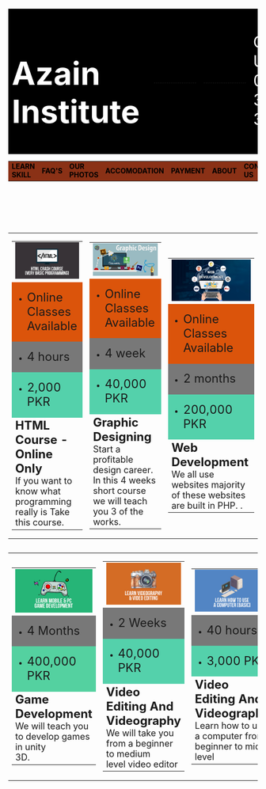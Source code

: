 <!DOCTYPE html>
<html>
<head>
	<title> Azain's Website </title>
</head>
<body>
	<table width="100%" bgcolor="black">
		<tr>
			<td><font color="white" size="6px" > <h1 align="Left"> Azain Institute </h1>  </font> </td>
			<td> <img src="3 (2).jpeg" width="200px" > </td>
			<td>.......................</td>
			<td>.......................</td>
			<td><font color="white" size="6px"> Call Us 0331 344 3547 </font> </td>
		</tr>
	</table>
	<table width="100%" bgcolor="#8a3116">
	<tr>
		<td><font color="black"><b>LEARN SKILL</td></font>
		<td><font color="black"><b>FAQ'S</td></font>
		<td><font color="black"><b>OUR PHOTOS</td></font>
		<td><font color="black"><b>ACCOMODATION</td></font>
		<td><font color="black"><b>PAYMENT</td></font>
		<td><font color="black"><b>ABOUT</td></font>
		<td><font color="black"><b>CONTACT US</td></font>
		<td><font color="black"><b>MY ACCOUNT</td></font>
	</tr>
	</table>
	<br><br>
	<table width="100%">
	<table class="center">
	<table id="table1">
	<table align="center">
			<td>
	<table>
			<tr><td><img src="html.jpg" width="325px"> </td> </tr>
			<tr><td bgcolor="#db540b" ><ul><li><font size="5px">Online Classes Available</font></li></ul></td></tr>
			<tr><td bgcolor="#787878" ><ul><li><font size="5px">4 hours </font></li></ul></td></tr>
			<tr><td bgcolor="#54d1ab" ><ul><li><font size="5px">2,000 PKR </font></li></ul></td></tr>
			<tr><td> <b> <font size=" 5px"> HTML Course - Online Only  </font></b>
			<br><font size="4px"> If you want to know what programming <br>really is  Take  this  course. </font> </td></tr>
			</td>
	</table>
			<td>
				<table>
						<tr><td><img src="1.jpg" width="370px" > </td> </tr>
						<tr><td bgcolor="#db540b" ><ul><li><font size="5px">Online Classes Available</font></li></ul></td></tr>
						<tr><td bgcolor="#787878" ><ul><li><font size="5px">4 week </font></li></ul></td></tr>
						<tr><td bgcolor="#54d1ab" ><ul><li><font size="5px">40,000 PKR </font></li></ul></td></tr>
						<tr><td><font size=" 5px"><b>Graphic Designing</font></b>
						<br><font size="4px"> Start a profitable design career. In this 4 weeks <br> short course  we will teach you 3 of the works.</br></font></td></tr>
				</table>
			</td>
<td>
	<table>
					<tr> <td> <img src="p.jpeg" width="350px" > </td> </tr>
					<tr> <td bgcolor="#db540b" > <ul> <li> <font size="5px"> Online Classes Available </font></li></ul></td></tr>
					<tr><td bgcolor="#787878" ><ul><li><font size="5px"> 2 months </font></li></ul></td></tr>
					<tr><td bgcolor="#54d1ab" ><ul><li><font size="5px">200,000 PKR </font></li></ul></td></tr>
					<tr><td><font size=" 5px"><b> Web Development </font></b>
					<br><font size="4px"> We all use websites majority of these websites <br> are built in PHP.  .</font> </td></tr>
				</table>
				</td>
	<table width="100%">
	<table align="center">
			<td>
	<table>
			<tr><td><img src="4.jpg" width="350px"> </td> </tr>
			<tr><td bgcolor="#787878" ><ul><li><font size="5px">4 Months </font></li></ul></td></tr>
			<tr><td bgcolor="#54d1a"><ul><li><font size="5px" >400,000 PKR </font></li></ul></td></tr>
			<tr><td> <b> <font size=" 5px"> Game Development </font></b>
			<br><font size="4px">We will teach you to develop games in unity<br>3D.</font> </td></tr>
</table>
		</td>
		<td>
			<table>
					<tr><td><img src="5.jpg" width="350px"> </td> </tr>
					<tr><td bgcolor="#787878" ><ul><li><font size="5px">2 Weeks </font></li></ul></td></tr>
					<tr><td bgcolor="#54d1ab" ><ul><li><font size="5px">40,000 PKR </font></li></ul></td></tr>
					<tr><td> <b> <font size=" 5px"> Video Editing And Videography </font></b>
					<br><font size="4px">We will take you from a beginner to medium <br> level video editor 	</font> </td></tr>
</table>
</td>
		<td>
			<table>
					<tr><td><img src="6.jpg" width="350px"> </td> </tr>
					<tr><td bgcolor="#787878" ><ul><li><font size="5px">40 hours </font></li></ul></td></tr>
					<tr><td bgcolor="#54d1ab" ><ul><li><font size="5px">3,000 PKR </font></li></ul></td></tr>
					<tr><td> <b> <font size=" 5px"> Video Editing And Videography </font></b>
					<br><font size="4px">Learn how to use a computer from <br> beginner to mid level <a href="https://www.facebook.com/"></a> </font> </td></tr>
				</table>
		</td>
</body>
</html>
